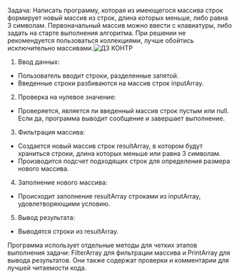 Задача: Написать программу, которая из имеющегося массива строк формирует новый массив из строк, длина которых меньше, либо равна 3 символам. 
Первоначальный массив можно ввести с клавиатуры, либо задать на старте выполнения алгоритма. 
При решении не рекомендуется пользоваться коллекциями, лучше обойтись исключительно массивами.![ДЗ КОНТР](https://github.com/Dimarik5143/itogovaya_kontrolnaya/assets/146867278/59edd137-d4d6-4f1c-a4f9-1faee1ade6e3)


1. Ввод данных:

 - Пользователь вводит строки, разделенные запятой.
 - Введенные строки разбиваются на массив строк inputArray.

2. Проверка на нулевое значение:

 - Проверяется, является ли введенный массив строк пустым или null. Если да, программа выводит сообщение и завершает выполнение.

3. Фильтрация массива:

 - Создается новый массив строк resultArray, в котором будут храниться строки, длина которых меньше или равна 3 символам.
 - Производится подсчет подходящих строк для определения размера нового массива.

4. Заполнение нового массива:

 - Происходит заполнение resultArray строками из inputArray, удовлетворяющими условию.

5. Вывод результата:

 - Выводятся строки из resultArray.

Программа использует отдельные методы для четких этапов выполнения задачи: FilterArray для фильтрации массива и PrintArray для вывода результатов. 
Они также содержат проверки и комментарии для лучшей читаемости кода.

